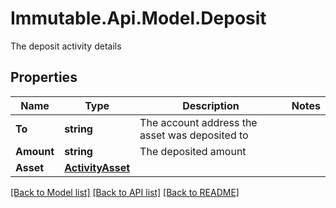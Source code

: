 # Immutable.Api.Model.Deposit
The deposit activity details

## Properties

Name | Type | Description | Notes
------------ | ------------- | ------------- | -------------
**To** | **string** | The account address the asset was deposited to | 
**Amount** | **string** | The deposited amount | 
**Asset** | [**ActivityAsset**](ActivityAsset.md) |  | 

[[Back to Model list]](../README.md#documentation-for-models) [[Back to API list]](../README.md#documentation-for-api-endpoints) [[Back to README]](../README.md)

